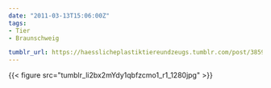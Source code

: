 ```yaml
---
date: "2011-03-13T15:06:00Z"
tags:
- Tier
- Braunschweig

tumblr_url: https://haesslicheplastiktiereundzeugs.tumblr.com/post/3859732740
---
```

{{< figure src="tumblr_li2bx2mYdy1qbfzcmo1_r1_1280jpg" >}} 

